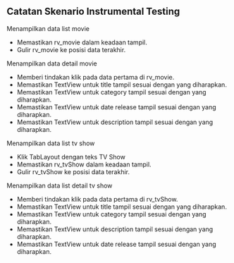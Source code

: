 ## Catatan Skenario Instrumental Testing

Menampilkan data list movie
- Memastikan rv_movie dalam keadaan tampil.
- Gulir rv_movie ke posisi data terakhir.

Menampilkan data detail movie
- Memberi tindakan klik pada data pertama di rv_movie.
- Memastikan TextView untuk title tampil sesuai dengan yang diharapkan.
- Memastikan TextView untuk category tampil sesuai dengan yang diharapkan.
- Memastikan TextView untuk date release tampil sesuai dengan yang diharapkan.
- Memastikan TextView untuk description tampil sesuai dengan yang diharapkan.

Menampilkan data list tv show
- Klik TabLayout dengan teks TV Show
- Memastikan rv_tvShow dalam keadaan tampil.
- Gulir rv_tvShow ke posisi data terakhir.

Menampilkan data list detail tv show
- Memberi tindakan klik pada data pertama di rv_tvShow.
- Memastikan TextView untuk title tampil sesuai dengan yang diharapkan.
- Memastikan TextView untuk category tampil sesuai dengan yang diharapkan.
- Memastikan TextView untuk description tampil sesuai dengan yang diharapkan.
- Memastikan TextView untuk date release tampil sesuai dengan yang diharapkan.